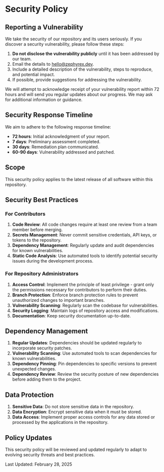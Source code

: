 # Security Policy

## Reporting a Vulnerability

We take the security of our repository and its users seriously. If you discover a security vulnerability, please follow these steps:

1. **Do not disclose the vulnerability publicly** until it has been addressed by our team.
2. Email the details to [hello@zephyrex.dev](mailto:hello@zephyrex.dev).
3. Include a detailed description of the vulnerability, steps to reproduce, and potential impact.
4. If possible, provide suggestions for addressing the vulnerability.

We will attempt to acknowledge receipt of your vulnerability report within 72 hours and will send you regular updates about our progress. We may ask for additional information or guidance.

## Security Response Timeline

We aim to adhere to the following response timeline:

- **72 hours**: Initial acknowledgment of your report.
- **7 days**: Preliminary assessment completed.
- **30 days**: Remediation plan communicated.
- **60-90 days**: Vulnerability addressed and patched.

## Scope

This security policy applies to the latest release of all software within this repository.

## Security Best Practices

### For Contributors

1. **Code Review**: All code changes require at least one review from a team member before merging.
2. **Secrets Management**: Never commit sensitive credentials, API keys, or tokens to the repository.
3. **Dependency Management**: Regularly update and audit dependencies for known vulnerabilities.
4. **Static Code Analysis**: Use automated tools to identify potential security issues during the development process.

### For Repository Administrators

1. **Access Control**: Implement the principle of least privilege - grant only the permissions necessary for contributors to perform their duties.
2. **Branch Protection**: Enforce branch protection rules to prevent unauthorized changes to important branches.
3. **Vulnerability Scanning**: Regularly scan the codebase for vulnerabilities.
4. **Security Logging**: Maintain logs of repository access and modifications.
5. **Documentation**: Keep security documentation up-to-date.

## Dependency Management

1. **Regular Updates**: Dependencies should be updated regularly to incorporate security patches.
2. **Vulnerability Scanning**: Use automated tools to scan dependencies for known vulnerabilities.
3. **Dependency Pinning**: Pin dependencies to specific versions to prevent unexpected changes.
4. **Dependency Review**: Review the security posture of new dependencies before adding them to the project.

## Data Protection

1. **Sensitive Data**: Do not store sensitive data in the repository.
2. **Data Encryption**: Encrypt sensitive data when it must be stored.
3. **Data Access**: Implement proper access controls for any data stored or processed by the applications in the repository.

## Policy Updates

This security policy will be reviewed and updated regularly to adapt to evolving security threats and best practices.

Last Updated: February 28, 2025
